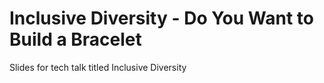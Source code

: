 # Inclusive Diversity - Do You Want to Build a Bracelet
Slides for tech talk titled Inclusive Diversity

